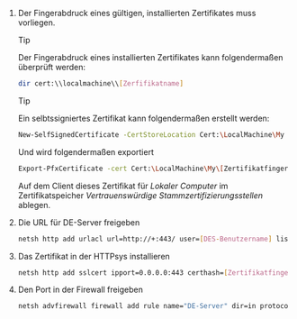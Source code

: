 1. Der Fingerabdruck eines gültigen, installierten Zertifikates muss vorliegen.
   > [!TIP]
   > Der Fingerabdruck eines installierten Zertifikates kann folgendermaßen überprüft werden:
   > ```bash
   > dir cert:\\localmachine\\[Zerfifikatname]
   > ```
   
   > [!TIP]
   > Ein selbtssigniertes Zertifikat kann folgendermaßen erstellt werden:
   > ```bash
   > New-SelfSignedCertificate -CertStoreLocation Cert:\LocalMachine\My -DnsName [DNSName des Servers]
   > ```
   > Und wird folgendermaßen exportiert
   > ```bash
   > Export-PfxCertificate -cert Cert:\LocalMachine\My\[Zertifikatfingerabdruck] -FilePath C:\DEServer\Client\owncert.pfx -Password $(convertto-securestring -string "[Zertifikatpasswort]" -asplaintext -force)
   > ```
   > Auf dem Client dieses Zertifikat für <i>Lokaler Computer</i> im Zertifikatspeicher <i>Vertrauenswürdige Stammzertifizierungsstellen</i> ablegen.
1. Die URL für DE-Server freigeben
   ```bash
   netsh http add urlacl url=http://+:443/ user=[DES-Benutzername] listen=yes 
   ```
1. Das Zertifikat in der HTTPsys installieren
   ```bash
   netsh http add sslcert ipport=0.0.0.0:443 certhash=[Zertifikatfingerabdruck] appid="{$(New-Guid)}"
   ```
1. Den Port in der Firewall freigeben
   ```bash
   netsh advfirewall firewall add rule name="DE-Server" dir=in protocol=TCP localport=443 action=allow
   ```